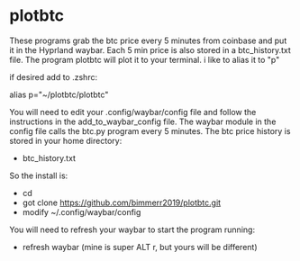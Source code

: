 # plotbtc

These programs grab the btc price every 5 minutes from coinbase and put it in the Hyprland waybar. Each 5 min price is also stored in a btc_history.txt file. The program plotbtc will plot it to your terminal. i like to alias it to "p"

if desired add to .zshrc:

alias p="~/plotbtc/plotbtc"

You will need to edit your .config/waybar/config file and follow the instructions in the add_to_waybar_config file. The waybar module in the config file calls the btc.py program every 5 minutes. The btc price history is stored in your home directory:

- btc_history.txt

So the install is:

- cd
- got clone https://github.com/bimmerr2019/plotbtc.git
- modify ~/.config/waybar/config

You will need to refresh your waybar to start the program running:

- refresh waybar (mine is super ALT r, but yours will be different)
